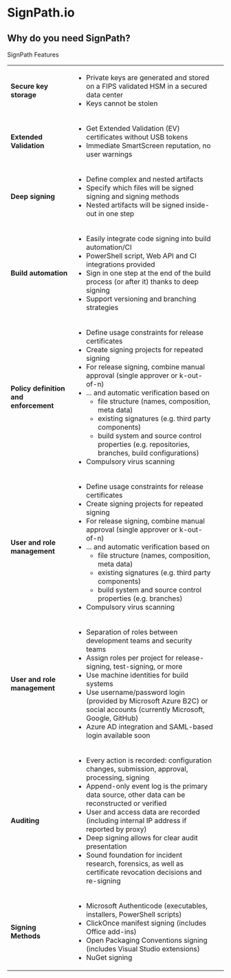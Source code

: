 # SignPath.io

## Why do you need SignPath?

SignPath Features

<table>
<tr><td>

**Secure key storage**
</td><td>

* Private keys are generated and stored on a FIPS validated HSM in a secured data center
* Keys cannot be stolen

</td></tr><tr><td>

**Extended Validation**
</td><td>

* Get Extended Validation (EV) certificates without USB tokens
* Immediate SmartScreen reputation, no user warnings

</td></tr><tr><td>

**Deep signing**
</td><td>

* Define complex and nested artifacts
* Specify which files will be signed signing and signing methods
* Nested artifacts will be signed inside-out in one step

</td></tr><tr><td>

**Build automation**
</td><td>

* Easily integrate code signing into build automation/CI
* PowerShell script, Web API and CI integrations provided
* Sign in one step at the end of the build process (or after it) thanks to deep signing
* Support versioning and branching strategies

</td></tr><tr><td>

**Policy definition and enforcement**
</td><td>

* Define usage constraints for release certificates
* Create signing projects for repeated signing
* For release signing, combine manual approval (single approver or k-out-of-n)
* ... and automatic verification based on
  * file structure (names, composition, meta data)
  * existing signatures (e.g. third party components)
  * build system and source control properties (e.g. repositories, branches, build configurations)
* Compulsory virus scanning

</td></tr><tr><td>

**User and role management**
</td><td>

* Define usage constraints for release certificates
* Create signing projects for repeated signing
* For release signing, combine manual approval (single approver or k-out-of-n)
* ... and automatic verification based on
  * file structure (names, composition, meta data)
  * existing signatures (e.g. third party components)
  * build system and source control properties (e.g. branches)
* Compulsory virus scanning

</td></tr><tr><td>

**User and role management**
</td><td>

* Separation of roles between development teams and security teams
* Assign roles per project for release-signing, test-signing, or more
* Use machine identities for build systems
* Use username/password login (provided by Microsoft Azure B2C) or social accounts (currently Microsoft, Google, GitHub)
* Azure AD integration and SAML-based login available soon

</td></tr><tr><td>

**Auditing**
</td><td>

* Every action is recorded: configuration changes, submission, approval, processing, signing
* Append-only event log is the primary data source, other data can be reconstructed or verified
* User and access data are recorded (including internal IP address if reported by proxy)
* Deep signing allows for clear audit presentation
* Sound foundation for incident research, forensics, as well as certificate revocation decisions and re-signing

</td></tr><tr><td>

**Signing Methods**
</td><td>

* Microsoft Authenticode (executables, installers, PowerShell scripts)
* ClickOnce manifest signing (includes Office add-ins)
* Open Packaging Conventions signing (includes Visual Studio extensions)
* NuGet signing

</td><td><table>
